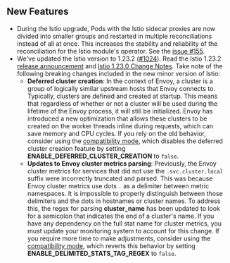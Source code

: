## New Features

- During the Istio upgrade, Pods with the Istio sidecar proxies are now divided into smaller groups and restarted in multiple reconciliations instead of all at once. This increases the stability and reliability of the reconciliation for the Istio module's operator. See the [issue #155](https://github.com/kyma-project/istio/issues/155).
- We've updated the Istio version to 1.23.2 ([#1024](https://github.com/kyma-project/istio/pull/1024)). Read the Istio 1.23.2 [release announcement](https://istio.io/latest/news/releases/1.23.x/announcing-1.23.2/) and [Istio 1.23.0 Change Notes](https://istio.io/latest/news/releases/1.23.x/announcing-1.23/change-notes/). Take note of the following breaking changes included in the new minor version of Istio:
  - **Deferred cluster creation**: In the context of Envoy, a cluster is a group of logically similar upstream hosts that Envoy connects to. Typically, clusters are defined and created at startup. This means that regardless of whether or not a cluster will be used during the lifetime of the Envoy process, it will still be initialized. Envoy has introduced a new optimization that allows these clusters to be created on the worker threads inline during requests, which can save memory and CPU cycles. If you rely on the old behavior, consider using the [compatibility mode](https://kyma-project.io/#/istio/user/00-10-overview-istio-controller?id=compatibility-mode), which disables the deferred cluster creation feature by setting **ENABLE_DEFERRED_CLUSTER_CREATION** to `false`.
  - **Updates to Envoy cluster metrics parsing**: Previously, the Envoy cluster metrics for services that did not use the `.svc.cluster.local` suffix were incorrectly truncated and parsed. This was because Envoy cluster metrics use dots `.` as a delimiter between metric namespaces. It is impossible to properly distinguish between those delimiters and the dots in hostnames or cluster names. To address this, the regex for parsing **cluster_name** has been updated to look for a semicolon that indicates the end of a cluster's name. If you have any dependency on the full stat name for cluster metrics, you must update your monitoring system to account for this change. If you require more time to make adjustments, consider using the [compatibility mode](https://kyma-project.io/#/istio/user/00-10-overview-istio-controller?id=compatibility-mode), which reverts this behavior by setting **ENABLE_DELIMITED_STATS_TAG_REGEX** to `false`.